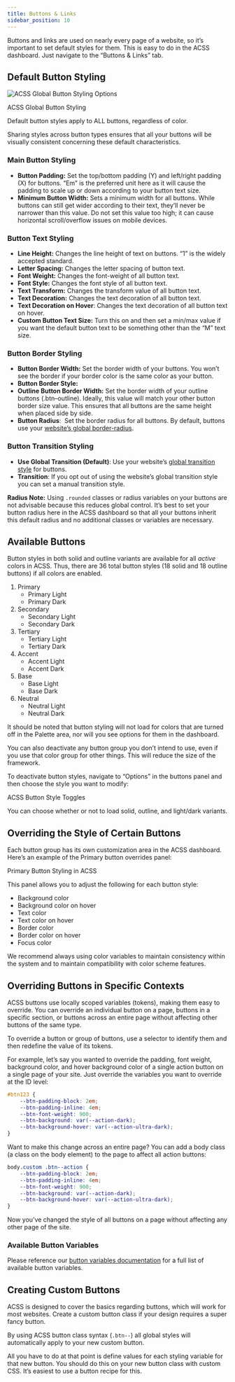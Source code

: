 ```yaml
---
title: Buttons & Links
sidebar_position: 10
---
```


Buttons and links are used on nearly every page of a website, so it’s important to set default styles for them. This is easy to do in the ACSS dashboard. Just navigate to the “Buttons & Links” tab.

## Default Button Styling

![ACSS Global Button Styling Options](img/CleanShot-2024-05-29-at-15.42.41@2x-scaled.webp)

ACSS Global Button Styling

Default button styles apply to ALL buttons, regardless of color.

Sharing styles across button types ensures that all your buttons will be visually consistent concerning these default characteristics.

### Main Button Styling

- **Button Padding:** Set the top/bottom padding (Y) and left/right padding (X) for buttons. “Em” is the preferred unit here as it will cause the padding to scale up or down according to your button text size.
- **Minimum Button Width:** Sets a minimum width for all buttons. While buttons can still get wider according to their text, they’ll never be narrower than this value. Do not set this value too high; it can cause horizontal scroll/overflow issues on mobile devices.

### Button Text Styling

- **Line Height:** Changes the line height of text on buttons. “1” is the widely accepted standard.
- **Letter Spacing:** Changes the letter spacing of button text.
- **Font Weight:** Changes the font-weight of all button text.
- **Font Style:** Changes the font style of all button text.
- **Text Transform:** Changes the transform value of all button text.
- **Text Decoration:** Changes the text decoration of all button text.
- **Text Decoration on Hover**: Changes the text decoration of all button text on hover.
- **Custom Button Text Size:** Turn this on and then set a min/max value if you want the default button text to be something other than the “M” text size.

### Button Border Styling

- **Button Border Width:** Set the border width of your buttons. You won’t see the border if your border color is the same color as your button.
- **Button Border Style:**
- **Outline Button Border Width:** Set the border width of your outline buttons (.btn–outline). Ideally, this value will match your other button border size value. This ensures that all buttons are the same height when placed side by side.
- **Button Radius**:  Set the border radius for all buttons. By default, buttons use your [website’s global border-radius](https://automaticcss.com/docs/global-border-system/).

### Button Transition Styling

- **Use Global Transition (Default)**: Use your website’s [global transition style](https://automaticcss.com/docs/transition/) for buttons.
- **Transition**: If you opt out of using the website’s global transition style you can set a manual transition style.

**Radius Note:** Using `.rounded` classes or radius variables on your buttons are not advisable because this reduces global control. It’s best to set your button radius here in the ACSS dashboard so that all your buttons inherit this default radius and no additional classes or variables are necessary.

## Available Buttons

Button styles in both solid and outline variants are available for all _active_ colors in ACSS. Thus, there are 36 total button styles (18 solid and 18 outline buttons) if all colors are enabled.

1.  Primary
    - Primary Light
    - Primary Dark
2.  Secondary
    - Secondary Light
    - Secondary Dark
3.  Tertiary
    - Tertiary Light
    - Tertiary Dark
4.  Accent
    - Accent Light
    - Accent Dark
5.  Base
    - Base Light
    - Base Dark
6.  Neutral
    - Neutral Light
    - Neutral Dark

It should be noted that button styling will not load for colors that are turned off in the Palette area, nor will you see options for them in the dashboard.

You can also deactivate any button group you don’t intend to use, even if you use that color group for other things. This will reduce the size of the framework.

To deactivate button styles, navigate to “Options” in the buttons panel and then choose the style you want to modify:

ACSS Button Style Toggles

You can choose whether or not to load solid, outline, and light/dark variants.

## Overriding the Style of Certain Buttons

Each button group has its own customization area in the ACSS dashboard. Here’s an example of the Primary button overrides panel:

Primary Button Styling in ACSS

This panel allows you to adjust the following for each button style:

- Background color
- Background color on hover
- Text color
- Text color on hover
- Border color
- Border color on hover
- Focus color

We recommend always using color variables to maintain consistency within the system and to maintain compatibility with color scheme features.

## Overriding Buttons in Specific Contexts

ACSS buttons use locally scoped variables (tokens), making them easy to override. You can override an individual button on a page, buttons in a specific section, or buttons across an entire page without affecting other buttons of the same type.

To override a button or group of buttons, use a selector to identify them and then redefine the value of its tokens.

For example, let’s say you wanted to override the padding, font weight, background color, and hover background color of a single action button on a single page of your site. Just override the variables you want to override at the ID level:

```CSS
#btn123 {
    --btn-padding-block: 2em;
    --btn-padding-inline: 4em;
    --btn-font-weight: 900;
    --btn-background: var(--action-dark);
    --btn-background-hover: var(--action-ultra-dark);
}
```

Want to make this change across an entire page? You can add a body class (a class on the body element) to the page to affect all action buttons:

```CSS
body.custom .btn--action {
    --btn-padding-block: 2em;
    --btn-padding-inline: 4em;
    --btn-font-weight: 900;
    --btn-background: var(--action-dark);
    --btn-background-hover: var(--action-ultra-dark);
}
```

Now you’ve changed the style of all buttons on a page without affecting any other page of the site.

### Available Button Variables

Please reference our [button variables documentation](https://automaticcss.com/docs/button-variables/) for a full list of available button variables.

## Creating Custom Buttons

ACSS is designed to cover the basics regarding buttons, which will work for most websites. Create a custom button class if your design requires a super fancy button.

By using ACSS button class syntax (`.btn--`) all global styles will automatically apply to your new custom button.

All you have to do at that point is define values for each styling variable for that new button. You should do this on your new button class with custom CSS. It’s easiest to use a button recipe for this.
